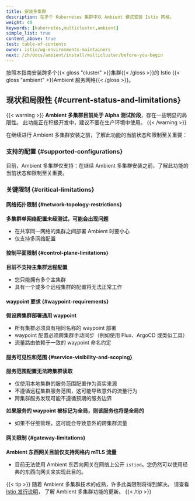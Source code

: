 ```yaml
---
title: 安装多集群
description: 在多个 Kubernetes 集群中以 Ambient 模式安装 Istio 网格。
weight: 40
keywords: [kubernetes,multicluster,ambient]
simple_list: true
content_above: true
test: table-of-contents
owner: istio/wg-environments-maintainers
next: /zh/docs/ambient/install/multicluster/before-you-begin
---
```


按照本指南安装跨多个{{< gloss "cluster" >}}集群{{< /gloss >}}的
Istio {{< gloss "ambient" >}}Ambient 服务网格{{< /gloss >}}。

## 现状和局限性 {#current-status-and-limitations}

{{< warning >}}
**Ambient 多集群目前处于 Alpha 测试阶段**，存在一些明显的局限性。
此功能正在积极开发中，建议不要在生产环境中使用。
{{< /warning >}}

在继续进行 Ambient 多集群安装之前，了解此功能的当前状态和限制至关重要：

### 支持的配置 {#supported-configurations}

目前，Ambient 多集群仅支持：在继续 Ambient 多集群安装之前，了解此功能的当前状态和限制至关重要。

### 关键限制 {#critical-limitations}

#### 网络拓扑限制 {#network-topology-restrictions}

**多集群单网络配置未经测试，可能会出现问题**
- 在共享同一网络的集群之间部署 Ambient 时要小心
- 仅支持多网络配置

#### 控制平面限制 {#control-plane-limitations}

**目前不支持主集群远程配置**
- 您只能拥有多个主集群
- 具有一个或多个远程集群的配置将无法正常工作

#### waypoint 要求 {#waypoint-requirements}

**假设跨集群部署通用 waypoint**
- 所有集群必须具有相同名称的 waypoint 部署
- waypoint 配置必须跨集群手动同步（例如使用 Flux、ArgoCD 或类似工具）
- 流量路由依赖于一致的 waypoint 命名约定

#### 服务可见性和范围 {#service-visibility-and-scoping}

**服务范围配置无法跨集群读取**
- 仅使用本地集群的服务范围配置作为真实来源
- 不遵循远程集群服务范围，这可能导致意外的流量行为
- 跨集群服务发现可能不遵循预期的服务边界

**如果服务的 waypoint 被标记为全局，则该服务也将是全局的**
- 如果不仔细管理，这可能会导致意外的跨集群流量

#### 网关限制 {#gateway-limitations}

**Ambient 东西网关目前仅支持网格内 mTLS 流量**
- 目前无法使用 Ambient 东西向网关在网络上公开 `istiod`。您仍然可以使用经典的东西向网关来实现此目的。

{{< tip >}}
随着 Ambient 多集群技术的成熟，许多此类限制将得到解决。
请查看 [Istio 发行说明](/zh/news/)，
了解 Ambient 多集群功能的更新。
{{< /tip >}}
